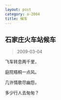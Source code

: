```yaml
---
layout: post
category: a-2004
title: 候车
---
```


## 石家庄火车站候车 ##

> 2009-03-04

飞车转息两千里， 

庭院梧桐一点风。 

几许情歌尽幽怨， 

多少行人去匆匆？ 
